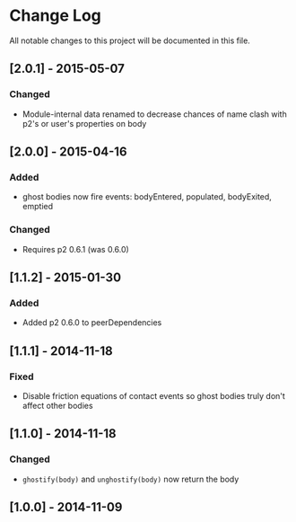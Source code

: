 # Change Log

All notable changes to this project will be documented in this file.

## [2.0.1] - 2015-05-07

### Changed

- Module-internal data renamed to decrease chances of name clash with p2's or user's properties on body

## [2.0.0] - 2015-04-16

### Added

- ghost bodies now fire events: bodyEntered, populated, bodyExited, emptied

### Changed

- Requires p2 0.6.1 (was 0.6.0)

## [1.1.2] - 2015-01-30

### Added

- Added p2 0.6.0 to peerDependencies

## [1.1.1] - 2014-11-18

### Fixed

- Disable friction equations of contact events so ghost bodies truly don't affect other bodies

## [1.1.0] - 2014-11-18

### Changed

- `ghostify(body)` and `unghostify(body)` now return the body

## [1.0.0] - 2014-11-09
